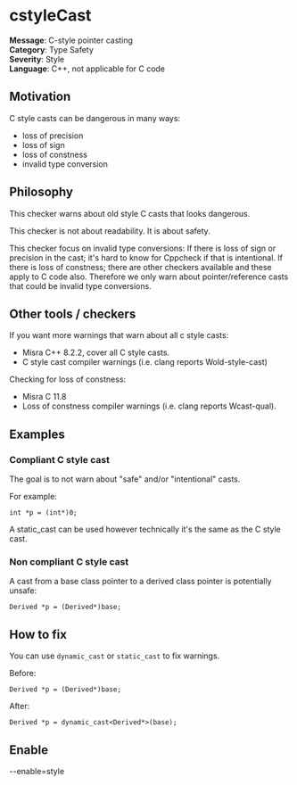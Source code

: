 
# cstyleCast

**Message**: C-style pointer casting<br/>
**Category**: Type Safety<br/>
**Severity**: Style<br/>
**Language**: C++, not applicable for C code

## Motivation

C style casts can be dangerous in many ways:
 * loss of precision
 * loss of sign
 * loss of constness
 * invalid type conversion

## Philosophy

This checker warns about old style C casts that looks dangerous.

This checker is not about readability. It is about safety.

This checker focus on invalid type conversions:
If there is loss of sign or precision in the cast; it's hard to know for Cppcheck if that is intentional.
If there is loss of constness; there are other checkers available and these apply to C code also.
Therefore we only warn about pointer/reference casts that could be invalid type conversions.

## Other tools / checkers

If you want more warnings that warn about all c style casts:
 * Misra C++ 8.2.2, cover all C style casts.
 * C style cast compiler warnings (i.e. clang reports Wold-style-cast)

Checking for loss of constness:
 * Misra C 11.8
 * Loss of constness compiler warnings (i.e. clang reports Wcast-qual).

## Examples

### Compliant C style cast

The goal is to not warn about "safe" and/or "intentional" casts.

For example:
```
int *p = (int*)0;
```
A static_cast can be used however technically it's the same as the C style cast.

### Non compliant C style cast

A cast from a base class pointer to a derived class pointer is potentially unsafe:
```
Derived *p = (Derived*)base;
```

## How to fix

You can use `dynamic_cast` or `static_cast` to fix warnings.

Before:
```
Derived *p = (Derived*)base;
```

After:
```
Derived *p = dynamic_cast<Derived*>(base);
```

## Enable

--enable=style

